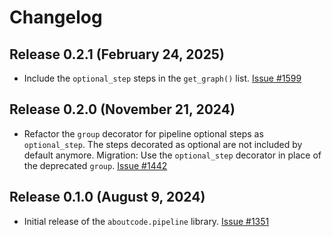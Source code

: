 # Changelog

## Release 0.2.1 (February 24, 2025)

* Include the ``optional_step`` steps in the ``get_graph()`` list.
  [Issue #1599](https://github.com/aboutcode-org/scancode.io/issues/1599)

## Release 0.2.0 (November 21, 2024)

* Refactor the ``group`` decorator for pipeline optional steps as ``optional_step``.
  The steps decorated as optional are not included by default anymore. 
  Migration: Use the ``optional_step`` decorator in place of the deprecated ``group``.
  [Issue #1442](https://github.com/nexB/scancode.io/issues/1442)

## Release 0.1.0 (August 9, 2024)

* Initial release of the `aboutcode.pipeline` library. 
  [Issue #1351](https://github.com/nexB/scancode.io/issues/1351)
